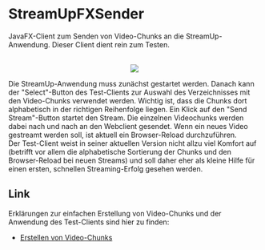 # StreamUpFXSender
JavaFX-Client zum Senden von Video-Chunks an die StreamUp-Anwendung. Dieser Client dient rein zum Testen.

<p align="center"><br/>
  <img src="https://github.com/javaakademie/StreamUpFXSender/blob/master/preview.png" border="0">
</p>

Die StreamUp-Anwendung muss zunächst gestartet werden. Danach kann der "Select"-Button des Test-Clients zur Auswahl des Verzeichnisses mit den Video-Chunks verwendet werden. Wichtig ist, dass die Chunks dort alphabetisch in der richtigen Reihenfolge liegen. Ein Klick auf den "Send Stream"-Button startet den Stream. Die einzelnen Videochunks werden dabei nach und nach an den Webclient gesendet. Wenn ein neues Video gestreamt werden soll, ist aktuell ein Browser-Reload durchzuführen. <br/>
Der Test-Client weist in seiner aktuellen Version nicht allzu viel Komfort auf (betrifft vor allem die alphabetische Sortierung der Chunks und den Browser-Reload bei neuen Streams) und soll daher eher als kleine Hilfe für einen ersten, schnellen Streaming-Erfolg gesehen werden.  

## Link   
Erklärungen zur einfachen Erstellung von Video-Chunks und der Anwendung des Test-Clients sind hier zu finden: 

<ul>
  <li>
	<a href="http://javaakademie.de/blog/streamup-video-chunks-erzeugen-mpeg-dash" target="_blank">Erstellen von Video-Chunks</a>
  </li>
</ul>
<br/>

